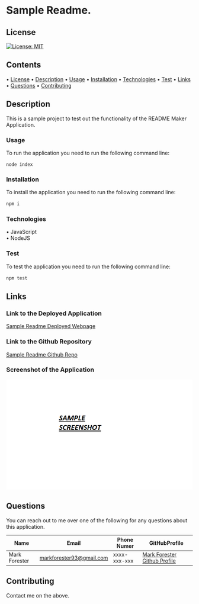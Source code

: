 
  # Sample Readme.
  
## License
  [![License: MIT](https://img.shields.io/badge/License-MIT-yellow.svg)](https://opensource.org/licenses/MIT)

## Contents

• [License](#license)
• [Description](#description)
• [Usage](#usage)
• [Installation](#installation)
• [Technologies](#technologies)
• [Test](#test)
• [Links](#links)
• [Questions](#questions)
• [Contributing](#contributing)

## Description

This is a sample project to test out the functionality of the README Maker Application.

### Usage

To run the application you need to run the following command line:

```
node index
```

### Installation

To install the application you need to run the following command line:

```bash
npm i
```

### Technologies

• JavaScript  
• NodeJS  


### Test

To test the application you need to run the following command line:

```bash
npm test
```

## Links

### Link to the Deployed Application
[Sample Readme Deployed Webpage](https://forester93.github.io/sample-readme/)

### Link to the Github Repository

[Sample Readme Github Repo](https://github.com/forester93/sample-readme/)

### Screenshot of the Application
![Screenshot of the page](./images/screenshot-sample.png)

## Questions

You can reach out to me over one of the following for any questions about this application.

|Name|Email|Phone Numer|GitHubProfile|
|----|-----|-----------|-------------|
|Mark Forester|markforester93@gmail.com|xxxx-xxx-xxx|[Mark Forester Github Profile](https://github.com/forester93/)


## Contributing

Contact me on the above.

      
